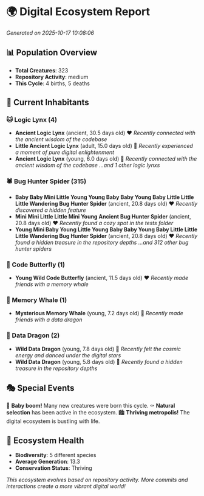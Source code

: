 # 🌍 Digital Ecosystem Report
*Generated on 2025-10-17 10:08:06*

## 📊 Population Overview
- **Total Creatures**: 323
- **Repository Activity**: medium
- **This Cycle**: 4 births, 5 deaths

## 👥 Current Inhabitants

### 🐱 Logic Lynx (4)
- **Ancient Logic Lynx** (ancient, 30.5 days old) ❤️
  *Recently connected with the ancient wisdom of the codebase*
- **Little Ancient Logic Lynx** (adult, 15.0 days old) 💚
  *Recently experienced a moment of pure digital enlightenment*
- **Ancient Logic Lynx** (young, 6.0 days old) 💚
  *Recently connected with the ancient wisdom of the codebase*
  *...and 1 other logic lynxs*

### 🕷️ Bug Hunter Spider (315)
- **Baby Baby Mini Little Young Young Baby Baby Young Baby Little Little Little Wandering Bug Hunter Spider** (ancient, 20.8 days old) ❤️
  *Recently discovered a hidden feature*
- **Mini Mini Little Little Mini Young Ancient Bug Hunter Spider** (ancient, 20.8 days old) ❤️
  *Recently found a cozy spot in the tests folder*
- **Young Mini Baby Young Little Young Baby Baby Young Baby Little Little Little Wandering Bug Hunter Spider** (ancient, 20.8 days old) ❤️
  *Recently found a hidden treasure in the repository depths*
  *...and 312 other bug hunter spiders*

### 🦋 Code Butterfly (1)
- **Young Wild Code Butterfly** (ancient, 11.5 days old) ❤️
  *Recently made friends with a memory whale*

### 🐋 Memory Whale (1)
- **Mysterious Memory Whale** (young, 7.2 days old) 💚
  *Recently made friends with a data dragon*

### 🐉 Data Dragon (2)
- **Wild Data Dragon** (young, 7.8 days old) 💚
  *Recently felt the cosmic energy and danced under the digital stars*
- **Wild Data Dragon** (young, 5.8 days old) 💚
  *Recently found a hidden treasure in the repository depths*

## 🎭 Special Events

🎉 **Baby boom!** Many new creatures were born this cycle.
⚰️ **Natural selection** has been active in the ecosystem.
🏙️ **Thriving metropolis!** The digital ecosystem is bustling with life.

## 🔬 Ecosystem Health
- **Biodiversity**: 5 different species
- **Average Generation**: 13.3
- **Conservation Status**: Thriving

*This ecosystem evolves based on repository activity. More commits and interactions create a more vibrant digital world!*